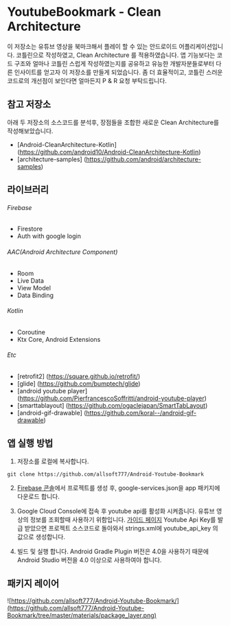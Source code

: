 # YoutubeBookmark - Clean Architecture
이 저장소는 유튜브 영상을 북마크해서 플레이 할 수 있는 안드로이드 어플리케이션입니다. 코틀린으로 작성하였고, Clean Architecture 를 적용하였습니다.
앱 기능보다는 코드 구조와 얼마나 코틀린 스럽게 작성하였는지를 공유하고 유능한 개발자분들로부터 다른 인사이트를 얻고자 이 저장소를 만들게 되었습니다.
좀 더 효율적이고, 코틀린 스러운 코드로의 개선점이 보인다면 얼마든지 P & R 요청 부탁드립니다.


## 참고 저장소
아래 두 저장소의 소스코드를 분석후, 장점들을 조합한 새로운 Clean Architecture를 작성해보았습니다.

- [Android-CleanArchitecture-Kotlin] (https://github.com/android10/Android-CleanArchitecture-Kotlin)
- [architecture-samples] (https://github.com/android/architecture-samples)


## 라이브러리
###### Firebase
- Firestore
- Auth with google login

###### AAC(Android Architecture Component)
- Room
- Live Data
- View Model
- Data Binding

###### Kotlin
- Coroutine
- Ktx Core, Android Extensions

###### Etc
- [retrofit2] (https://square.github.io/retrofit/)
- [glide] (https://github.com/bumptech/glide)
- [android youtube player] (https://github.com/PierfrancescoSoffritti/android-youtube-player)
- [smarttablayout] (https://github.com/ogaclejapan/SmartTabLayout)
- [android-gif-drawable] (https://github.com/koral--/android-gif-drawable)


## 앱 실행 방법
1. 저장소를 로컬에 복사합니다.
```
git clone https://github.com/allsoft777/Android-Youtube-Bookmark
```

2. [Firebase 콘솔](https://console.firebase.google.com/)에서 프로젝트를 생성 후, google-services.json을 app 패키지에 다운로드 합니다.

3. Google Cloud Console에 접속 후 youtube api를 활성화 시켜줍니다.
   유튜브 영상의 정보를 조회할때 사용하기 위함입니다.
   [가이드 페이지](https://developers.google.com/youtube/v3/getting-started?hl=ko)
   Youtube Api Key를 발급 받았으면 프로젝트 소스코드로 돌아와서 strings.xml에 youtube_api_key 의 값으로 생성합니다.
   
4. 빌드 및 실행 합니다. Android Gradle Plugin 버전은 4.0을 사용하기 때문에 Android Studio 버전을 4.0 이상으로 사용하여야 합니다.


## 패키지 레이어
![https://github.com/allsoft777/Android-Youtube-Bookmark/](https://github.com/allsoft777/Android-Youtube-Bookmark/tree/master/materials/package_layer.png)

